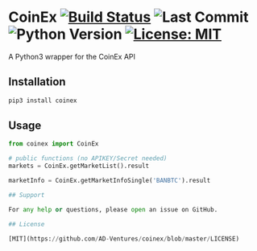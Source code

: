 # CoinEx [![Build Status](https://travis-ci.com/AD-Ventures/coinex.svg?branch=main)](https://travis-ci.com/AD-Ventures/coinex) ![Last Commit](https://img.shields.io/github/last-commit/AD-Ventures/coinex) ![Python Version](https://img.shields.io/badge/python-3.4%2B-green)  [![License: MIT](https://img.shields.io/badge/License-MIT-yellow.svg)](https://github.com/AD-Ventures/coinex/blob/main/LICENSE)


A Python3 wrapper for the CoinEx API

## Installation

```bash
pip3 install coinex
```

## Usage

```python
from coinex import CoinEx

# public functions (no APIKEY/Secret needed)
markets = CoinEx.getMarketList().result

marketInfo = CoinEx.getMarketInfoSingle('BANBTC').result

## Support

For any help or questions, please open an issue on GitHub.

## License

[MIT](https://github.com/AD-Ventures/coinex/blob/master/LICENSE)
